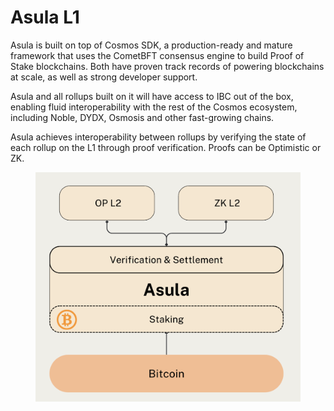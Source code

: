 # Asula L1

Asula is built on top of Cosmos SDK, a production-ready and mature framework that uses the CometBFT consensus engine to build Proof of Stake blockchains. Both have proven track records of powering blockchains at scale, as well as strong developer support.

Asula and all rollups built on it will have access to IBC out of the box, enabling fluid interoperability with the rest of the Cosmos ecosystem, including Noble, DYDX, Osmosis and other fast-growing chains.

Asula achieves interoperability between rollups by verifying the state of each rollup on the L1 through proof verification. Proofs can be Optimistic or ZK.

<figure><img src="../.gitbook/assets/image (1).png" alt=""><figcaption></figcaption></figure>
